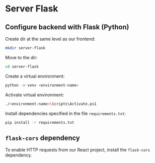 # Server Flask

## Configure backend with Flask (Python)

Create dir at the same level as our frontend:

```bash
mkdir server-flask
```

Move to the dir:

```bash
cd server-flask
```

Create a virtual environment:

```bash
python -m venv <environment-name>
```

Activate virtual environment:

```bash
./<environment-name>\Scripts\Activate.ps1
```

Install dependencies specified in the file `requirements.txt`:

```bash
pip install -r requirements.txt
```

## `flask-cors` dependency

To enable HTTP requests from our React project, install the `flask-cors` dependency.